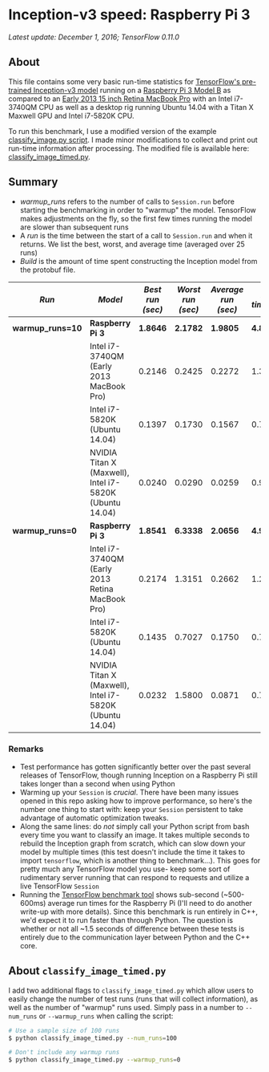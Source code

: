 # Inception-v3 speed: Raspberry Pi 3

_Latest update: December 1, 2016; TensorFlow 0.11.0_

## About

This file contains some very basic run-time statistics for [TensorFlow's pre-trained Inception-v3 model](https://www.tensorflow.org/versions/r0.7/tutorials/image_recognition/index.html) running on a [Raspberry Pi 3 Model B](https://www.raspberrypi.org/products/raspberry-pi-3-model-b/) as compared to an [Early 2013 15 inch Retina MacBook Pro](https://support.apple.com/kb/SP669?locale=en_US) with an Intel i7-3740QM CPU as well as a desktop rig running Ubuntu 14.04 with a Titan X Maxwell GPU and Intel i7-5820K CPU.

To run this benchmark, I use a modified version of the example [classify_image.py script](https://github.com/tensorflow/tensorflow/tree/master/tensorflow/models/image/imagenet). I made minor modifications to collect and print out run-time information after processing. The modified file is available here: [classify\_image\_timed.py](classify_image_timed.py).

## Summary

* _warmup_runs_ refers to the number of calls to `Session.run` before starting the benchmarking in order to "warmup" the model. TensorFlow makes adjustments on the fly, so the first few times running the model are slower than subsequent runs
* A _run_ is the time between the start of a call to `Session.run` and when it returns. We list the best, worst, and average time (averaged over 25 runs)
* _Build_ is the amount of time spent constructing the Inception model from the protobuf file.

| _Run_              | _Model_                                                 | _Best run (sec)_ | _Worst run (sec)_ | _Average run (sec)_ | _Build time(sec)_ |
|--------------------|---------------------------------------------------------|------------------|-------------------|---------------------|-------------------|
| **warmup_runs=10** | **Raspberry Pi 3**                                      | **1.8646**       | **2.1782**        | **1.9805**          | **4.8962**        |
|                    | Intel i7-3740QM (Early 2013 MacBook Pro)                | 0.2146           | 0.2425            | 0.2272              | 1.3104            |
|                    | Intel i7-5820K (Ubuntu 14.04)                           | 0.1397           | 0.1730            | 0.1567              | 0.7064            |
|                    | NVIDIA Titan X (Maxwell), Intel i7-5820K (Ubuntu 14.04) | 0.0240           | 0.0290            | 0.0259              | 0.9566            |
| **warmup_runs=0**  | **Raspberry Pi 3**                                      | **1.8541**       | **6.3338**        | **2.0656**          | **4.9755**        |
|                    | Intel i7-3740QM (Early 2013 Retina MacBook Pro)         | 0.2174           | 1.3151            | 0.2662              | 1.2761            |
|                    | Intel i7-5820K (Ubuntu 14.04)                           | 0.1435           | 0.7027            | 0.1750              | 0.7103            |
|                    | NVIDIA Titan X (Maxwell), Intel i7-5820K (Ubuntu 14.04) | 0.0232           | 1.5800            | 0.0871              | 0.7659            |


### Remarks

* Test performance has gotten significantly better over the past several releases of TensorFlow, though running Inception on a Raspberry Pi still takes longer than a second when using Python
* Warming up your `Session` is _crucial_. There have been many issues opened in this repo asking how to improve performance, so here's the number one thing to start with: keep your `Session` persistent to take advantage of automatic optimization tweaks.
* Along the same lines: do _not_ simply call your Python script from bash every time you want to classify an image. It takes multiple seconds to rebuild the Inception graph from scratch, which can slow down your model by multiple times (this test doesn't include the time it takes to import `tensorflow`, which is another thing to benchmark...). This goes for pretty much any TensorFlow model you use- keep some sort of rudimentary server running that can respond to requests and utilize a live TensorFlow `Session`
* Running the [TensorFlow benchmark tool](https://github.com/tensorflow/tensorflow/tree/master/tensorflow/tools/benchmark) shows sub-second (~500-600ms) average run times for the Raspberry Pi (I'll need to do another write-up with more details). Since this benchmark is run entirely in C++, we'd expect it to run faster than through Python. The question is whether or not all ~1.5 seconds of difference between these tests is entirely due to the communication layer between Python and the C++ core.

## About `classify_image_timed.py`

I add two additional flags to `classify_image_timed.py` which allow users to easily change the number of test runs (runs that will collect information), as well as the number of "warmup" runs used. Simply pass in a number to `--num_runs` or `--warmup_runs` when calling the script:

```bash
# Use a sample size of 100 runs
$ python classify_image_timed.py --num_runs=100

# Don't include any warmup runs
$ python classify_image_timed.py --warmup_runs=0
```
